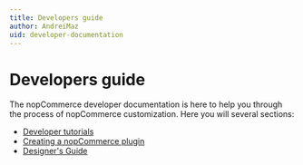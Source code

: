 ```yaml
---
title: Developers guide
author: AndreiMaz
uid: developer-documentation
---
```

# Developers guide

The nopCommerce developer documentation is here to help you through the process of nopCommerce customization. Here you will several sections:
* [Developer tutorials](xref:developer/tutorials)
* [Creating a nopCommerce plugin](/developer/plugin-development)
* [Designer's Guide](/developer/designer-guide)
